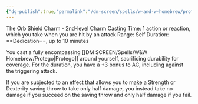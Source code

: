 ```yaml
---
{"dg-publish":true,"permalink":"/dm-screen/spells/w-and-w-homebrew/protego-maxima/"}
---
```


The Orb Shield Charm - 2nd-level Charm 
Casting Time: 1 action or reaction, which you take when you are hit by an attack 
Range: Self 
Duration: ==Dedication==, up to 10 minutes 

You cast a fully encompassing [[DM SCREEN/Spells/W&W Homebrew/Protego\|Protego]] around yourself, sacrificing durability for coverage. For the duration, you have a +3 bonus to AC, including against the triggering attack. 

If you are subjected to an effect that allows you to make a Strength or Dexterity saving throw to take only half damage, you instead take no damage if you succeed on the saving throw and only half damage if you fail.